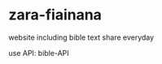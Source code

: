 # zara-fiainana
website including bible text share everyday 

<p class="color:red">use API: bible-API</p>
